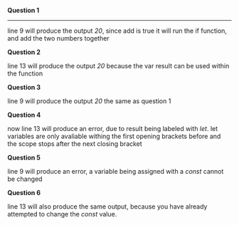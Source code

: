 
**Question 1**
<hr>

line 9 will produce the output _20_, since add is true it will run the if function, and add the two numbers together

**Question 2**

line 13 will produce the output _20_ because the var result can be used within the function

**Question 3**

line 9 will produce the output _20_ the same as question 1

**Question 4**

now line 13 will produce an error, due to result being labeled with _let_. let variables are only avaliable withing the first opening brackets before and the scope stops after the next closing bracket

**Question 5**

line 9 will produce an error, a variable being assigned with a _const_ cannot be changed

**Question 6**

line 13 will also produce the same output, because you have already attempted to change the _const_ value.
